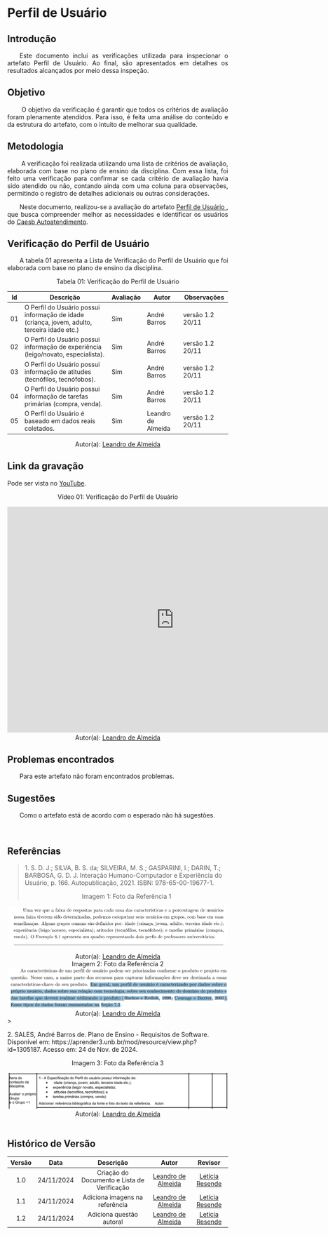 # Perfil de Usuário

## Introdução
<p align="justify">
&emsp;&emsp;Este documento inclui as verificações utilizada para inspecionar o artefato Perfil de Usuário. Ao final, são apresentados em detalhes os resultados alcançados por meio dessa inspeção.
</p>

## Objetivo
<p align="justify">
&emsp;&emsp; O objetivo da verificação é garantir que todos os critérios de avaliação foram plenamente atendidos. Para isso, é feita uma análise do conteúdo e da estrutura do artefato, com o intuito de melhorar sua qualidade.
</p>

## Metodologia
<p align="justify">
&emsp;&emsp; A verificação foi realizada utilizando uma lista de critérios de avaliação, elaborada com base no plano de ensino da disciplina. Com essa lista, foi feito uma verificação para confirmar se cada critério de avaliação havia sido atendido ou não, contando ainda com uma coluna para observações, permitindo o registro de detalhes adicionais ou outras considerações.</p>

<p align="justify">
&emsp;&emsp;Neste documento, realizou-se a avaliação do artefato <a href="https://requisitos-de-software.github.io/2024.2-CAESB-Autoatendimento/elicitacao/perfil_de_usuario/"> Perfil de Usuário </a>, que busca compreender melhor as necessidades e identificar os usuários do <a href="https://github.com/Requisitos-de-Software/2024.2-CAESB-Autoatendimento">Caesb Autoatendimento</a>.
</p>

## Verificação do Perfil de Usuário

<p align="justify">
&emsp;&emsp;A tabela 01 apresenta a Lista de Verificação do Perfil de Usuário que foi elaborada com base no plano de ensino da disciplina.</p>

<center>Tabela 01: Verificação do Perfil de Usuário</center>

| **Id** | **Descrição**  | **Avaliação** |**Autor**|**Observações**                                                                   |
|--------|---------------------------------------------------------------------------------------------|---------------| ----------------------------------------------------------------------------------|-----------------|
| 01     | O Perfil do Usuário possui informação de idade (criança, jovem, adulto, terceira idade etc.) |  Sim | André Barros | versão 1.2 20/11  |
| 02     | O Perfil do Usuário possui informação de experiência (leigo/novato, especialista).  | Sim | André Barros |versão 1.2 20/11 |
| 03     | O Perfil do Usuário possui informação de atitudes (tecnófilos, tecnófobos).  | Sim | André Barros |versão 1.2 20/11  |
| 04     | O Perfil do Usuário possui informação de tarefas primárias (compra, venda). |  Sim  | André Barros |versão 1.2 20/11 |
| 05     | O Perfil do Usuário é baseado em dados reais coletados.  | Sim | Leandro de Almeida | versão 1.2 20/11  |  

<center>
 Autor(a): <a href="https://github.com/leomitx10" target = "_blank">Leandro de Almeida</a></h6>
</center>

## Link da gravação
Pode ser vista no [YouTube](https://youtu.be/rHikyoiLvrU).</p>

<center>
    <p>Vídeo 01: Verificação do Perfil de Usuário</p>
    <iframe width="760" height="515" src="https://www.youtube.com/embed/rHikyoiLvrU?si=aEEg20wmvIHMy8G6" title="YouTube video player" frameborder="0" allow="accelerometer; autoplay; clipboard-write; encrypted-media; gyroscope; picture-in-picture; web-share" referrerpolicy="strict-origin-when-cross-origin" allowfullscreen></iframe>
    Autor(a): <a href="https://github.com/leomitx10" target = "_blank">Leandro de Almeida</a></h6>
</center>

## Problemas encontrados

<p align="justify">&emsp;&emsp;Para este artefato não foram encontrados problemas.</p>

## Sugestões
<p align="justify">&emsp;&emsp;Como o artefato está de acordo com o esperado não há sugestões.</p>

<br>

## Referências

> <p id="1">1. S. D. J.; SILVA, B. S. da; SILVEIRA, M. S.; GASPARINI, I.; DARIN, T.; BARBOSA, G. D. J. Interação Humano-Computador e Experiência do Usuário, p. 166. Autopublicação, 2021. ISBN: 978-65-00-19677-1.<center><figcaption>Imagem 1: Foto da Referência 1</figcaption></center>
<img src = "https://github.com/Requisitos-de-Software/2024.2-CAESB-Autoatendimento/blob/main/docs/assets/referencia_veri_perfil_usuario.png?raw=true"></img>
<center>Autor(a): <a href="https://github.com/leomitx10" target = "_blank">Leandro de Almeida</a></h6></center>
<center><figcaption>Imagem 2: Foto da Referência 2</figcaption></center>
<img src = "https://github.com/Requisitos-de-Software/2024.2-CAESB-Autoatendimento/blob/main/docs/assets/persona_ref.png?raw=true"></img>
<center>Autor(a): <a href="https://github.com/leomitx10" target = "_blank">Leandro de Almeida</a></h6></center>
 > <p id="2">2. SALES, André Barros de. Plano de Ensino - Requisitos de Software. Disponível em: https://aprender3.unb.br/mod/resource/view.php?id=1305187. Acesso em: 24 de Nov. de 2024.<center><figcaption>Imagem 3: Foto da Referência 3</figcaption></center>
</p><img src = "https://github.com/Requisitos-de-Software/2024.2-CAESB-Autoatendimento/blob/main/docs/assets/perfil_ref.png?raw=true"></img><center>Autor(a): <a href="https://github.com/leomitx10" target = "_blank">Leandro de Almeida</a></h6></center>



<br>

## Histórico de Versão

| Versão |    Data    |      Descrição       |  Autor  | Revisor |
| :----: | :--------: | :------------------: | :-----: | :-----: |
|  1.0   | 24/11/2024 | Criação do Documento e Lista de Verificação | [Leandro de Almeida](https://github.com/leomitx10) | [Letícia Resende](https://github.com/LeticiaResende23)|
|  1.1   | 24/11/2024 | Adiciona imagens na referência | [Leandro de Almeida](https://github.com/leomitx10) | [Letícia Resende](https://github.com/LeticiaResende23)|
|  1.2   | 24/11/2024 | Adiciona questão autoral | [Leandro de Almeida](https://github.com/leomitx10) | [Letícia Resende](https://github.com/LeticiaResende23)|